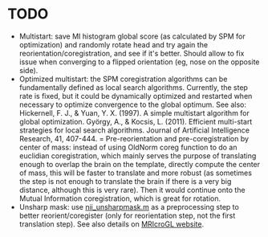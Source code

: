 TODO
====

* Multistart: save MI histogram global score (as calculated by SPM for optimization) and randomly rotate head and try again the reorientation/coregistration, and see if it's better. Should allow to fix issue when converging to a flipped orientation (eg, nose on the opposite side).
* Optimized multistart: the SPM coregistration algorithms can be fundamentally defined as local search algorithms. Currently, the step rate is fixed, but it could be dynamically optimized and restarted when necessary to optimize convergence to the global optimum.
See also:
Hickernell, F. J., & Yuan, Y. X. (1997). A simple multistart algorithm for global optimization.
György, A., & Kocsis, L. (2011). Efficient multi-start strategies for local search algorithms. Journal of Artificial Intelligence Research, 41, 407-444.
= Pre-reorientation and pre-coregistration by center of mass: instead of using OldNorm coreg function to do an euclidian coregistration, which mainly serves the purpose of translating enough to overlap the brain on the template, directly compute the center of mass, this will be faster to translate and more robust (as sometimes the step is not enough to translate the brain if there is a very big distance, although this is very rare). Then it would continue onto the Mutual Information coregistration, which is great for rotation.
* Unsharp mask: use [nii_unsharpmask.m](https://github.com/rordenlab/spmScripts/blob/master/nii_unsharpmask.m) as a preprocessing step to better reorient/coregister (only for reorientation step, not the first translation step). See also details on [MRIcroGL website](https://www.mccauslandcenter.sc.edu/mricrogl/beta-features).
